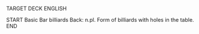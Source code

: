 TARGET DECK
ENGLISH

START
Basic
Bar billiards
Back: n.pl. Form of billiards with holes in the table.
END

